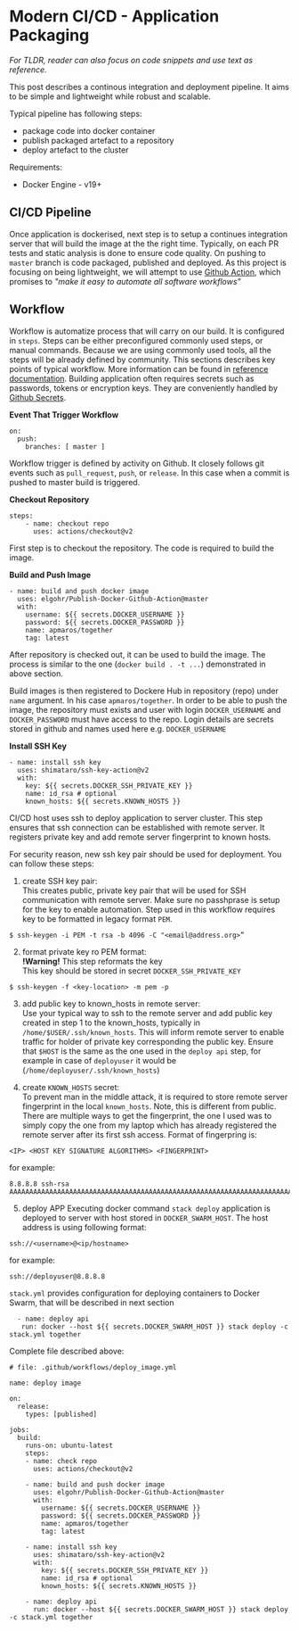 # Modern CI/CD - Application Packaging
_For TLDR, reader can also focus on code snippets and use text as reference._

This post describes a continous integration and deployment pipeline. It aims to be simple and lightweight while robust and scalable. 

Typical pipeline has following steps:

  - package code into docker container
  - publish packaged artefact to a repository
  - deploy artefact to the cluster

Requirements:

  - Docker Engine - v19+

## CI/CD Pipeline
Once application is dockerised, next step is to setup a continues integration server
 that will build the image at the the right time. Typically, on each PR tests and static analysis is done to ensure code quality. 
 On pushing to `master` branch is code packaged, published and deployed. As this
  project is focusing on being lightweight, we will attempt to use [Github Action](https://github.com/features/actions), 
  which promises to _"make it easy to automate all software workflows"_

## Workflow
Workflow is automatize process that will carry on our build. It is configured in `steps`. Steps can be either preconfigured commonly used steps, or manual commands. Because we are using commonly used tools, all the steps will be already defined by community. 
This sections describes key points of typical workflow. More information can be found in [reference documentation](https://help.github.com/en/actions/reference/workflow-syntax-for-github-actions). Building application often requires secrets such as passwords, tokens or encryption keys. They are conveniently handled by [Github Secrets](https://developer.github.com/v3/actions/secrets/).

**Event That Trigger Workflow**<br>

```
on:
  push:
    branches: [ master ]
```

Workflow trigger is defined by activity on Github. It closely follows git events such
 as `pull_request`, `push`, or `release`. In this case when a commit is pushed to
  master build is triggered.

**Checkout Repository**<br>

```
steps:
    - name: checkout repo
      uses: actions/checkout@v2
```

First step is to checkout the repository. The code is required to build the image.

**Build and Push Image**<br>

```
- name: build and push docker image
  uses: elgohr/Publish-Docker-Github-Action@master
  with:
    username: ${{ secrets.DOCKER_USERNAME }}
    password: ${{ secrets.DOCKER_PASSWORD }}
    name: apmaros/together
    tag: latest
```

After repository is checked out, it can be used to build the image. The process is similar to the one (`docker build . -t ...`) demonstrated in above section.

Build images is then registered to Dockere Hub in repository (repo) under `name` argument. In his case `apmaros/together`. In order to be able to push the image, the repository must exists and user with login `DOCKER_USERNAME` and `DOCKER_PASSWORD` must have access to the repo. Login details are secrets stored in github and names used here e.g. `DOCKER_USERNAME`

**Install SSH Key**<br>

```
- name: install ssh key
  uses: shimataro/ssh-key-action@v2
  with:
    key: ${{ secrets.DOCKER_SSH_PRIVATE_KEY }}
    name: id_rsa # optional
    known_hosts: ${{ secrets.KNOWN_HOSTS }}
```

CI/CD host uses ssh to deploy application to server cluster. This step ensures that ssh connection can be established with remote server. It registers private key and add remote server fingerprint to known hosts.

For security reason, new ssh key pair should be used for deployment. You can follow these steps:

1. create SSH key pair:<br>
  This creates public, private key pair that will be used for SSH communication with remote server. Make sure no passhprase is setup for the key to enable automation. Step used in this workflow requires key to be formatted in legacy format `PEM`.

  ```
  $ ssh-keygen -i PEM -t rsa -b 4096 -C "<email@address.org>”
  ``` 


2. format private key ro PEM format:<br>
  <b>!Warning!</b> This step reformats the key<br>
  This key should be stored in secret `DOCKER_SSH_PRIVATE_KEY`

  ```
  $ ssh-keygen -f <key-location> -m pem -p
  ```

3. add public key to known\_hosts in remote server:<br>
  Use your typical way to ssh to the remote server and add public key created in step 1 to the known\_hosts, typically in `/home/$USER/.ssh/known_hosts`. This will inform remote server to enable traffic for holder of private key corresponding the public key. Ensure that `$HOST` is the same as the one used in the `deploy api` step, for example in case of `deployuser` it would be (`/home/deployuser/.ssh/known_hosts`)
  
4. create `KNOWN_HOSTS` secret:<br>
  To prevent man in the middle attack, it is required to store remote server fingerprint in the local `known_hosts`. Note, this is different from public. There are multiple ways to get the fingerprint, the one I used was to simply copy the one from my laptop which has already registered the remote server after its first ssh access. Format of fingerpring is:
  
  ```
  <IP> <HOST KEY SIGNATURE ALGORITHMS> <FINGERPRINT>
  ```
  for example:
  
  ```
8.8.8.8 ssh-rsa AAAAAAAAAAAAAAAAAAAAAAAAAAAAAAAAAAAAAAAAAAAAAAAAAAAAAAAAAAAAAAAAAAAAAAAAAAAAAAAAAAAAAAAAAAAAAAAAAAAAAAAAAAAAAAAAAAAAAAAAAAAAAAAAAAAAAAAAAAA==
  ```

5. deploy APP
  Executing docker command `stack deploy` application is deployed to server with host stored in `DOCKER_SWARM_HOST`. The host address is using following format:
  
  ```
  ssh://<username>@<ip/hostname>
  ```
  
  for example:
  
  ```
  ssh://deployuser@8.8.8.8
  ```
  
  `stack.yml` provides configuration for deploying containers to Docker Swarm, that will be described in next section
  ```
	- name: deploy api
     run: docker --host ${{ secrets.DOCKER_SWARM_HOST }} stack deploy -c stack.yml together
  ```


Complete file described above:

```
# file: .github/workflows/deploy_image.yml

name: deploy image

on:
  release:
    types: [published]

jobs:
  build:
    runs-on: ubuntu-latest
    steps:
    - name: check repo
      uses: actions/checkout@v2

    - name: build and push docker image
      uses: elgohr/Publish-Docker-Github-Action@master
      with:
        username: ${{ secrets.DOCKER_USERNAME }}
        password: ${{ secrets.DOCKER_PASSWORD }}
        name: apmaros/together
        tag: latest

    - name: install ssh key
      uses: shimataro/ssh-key-action@v2
      with:
        key: ${{ secrets.DOCKER_SSH_PRIVATE_KEY }}
        name: id_rsa # optional
        known_hosts: ${{ secrets.KNOWN_HOSTS }}

    - name: deploy api
      run: docker --host ${{ secrets.DOCKER_SWARM_HOST }} stack deploy -c stack.yml together
```
